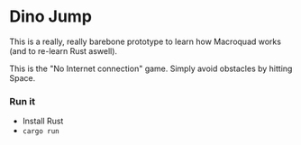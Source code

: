 # Dino Jump
This is a really, really barebone prototype to learn how Macroquad works (and to re-learn Rust aswell).

This is the "No Internet connection" game. Simply avoid obstacles by hitting Space.

### Run it
* Install Rust
* `cargo run`